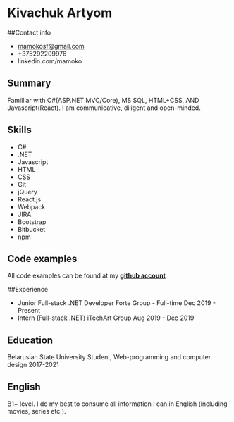 # Kivachuk Artyom

##Contact info
+ mamokosf@gmail.com
+ +375292209976
+ linkedin.com/mamoko

## Summary 
Familliar with C#(ASP.NET MVC/Core), MS SQL, HTML+CSS, AND Javascript(React). I am communicative, diligent and open-minded.

## Skills
+ C#
+ .NET 
+ Javascript
+ HTML
+ CSS
+ Git
+ jQuery
+ React.js
+ Webpack
+ JIRA
+ Bootstrap
+ Bitbucket
+ npm

## Code examples
All code examples can be found at my __[github account](https://github.com/mamok0/)__

##Experience
+ Junior Full-stack .NET Developer
  Forte Group - Full-time
  Dec 2019 - Present
+ Intern (Full-stack .NET)
  iTechArt Group
  Aug 2019 - Dec 2019
  
## Education
Belarusian State University
Student, Web-programming and computer design
2017-2021

## English
B1+ level. I do my best to consume all information I can in English (including movies, series etc.).


  
  
 

